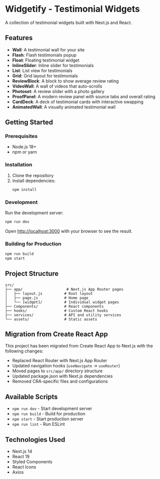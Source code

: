 # Widgetify - Testimonial Widgets

A collection of testimonial widgets built with Next.js and React.

## Features

- **Wall**: A testimonial wall for your site
- **Flash**: Flash testimonials popup
- **Float**: Floating testimonial widget
- **InlineSlider**: Inline slider for testimonials
- **List**: List view for testimonials
- **Grid**: Grid layout for testimonials
- **ReviewBlock**: A block to show average review rating
- **VideoWall**: A wall of videos that auto-scrolls
- **Photoset**: A review slider with a photo gallery
- **ProofPanel**: A modern review panel with source tabs and overall rating
- **CardDeck**: A deck of testimonial cards with interactive swapping
- **AnimatedWall**: A visually animated testimonial wall

## Getting Started

### Prerequisites

- Node.js 18+ 
- npm or yarn

### Installation

1. Clone the repository
2. Install dependencies:
   ```bash
   npm install
   ```

### Development

Run the development server:

```bash
npm run dev
```

Open [http://localhost:3000](http://localhost:3000) with your browser to see the result.

### Building for Production

```bash
npm run build
npm start
```

## Project Structure

```
src/
├── app/                    # Next.js App Router pages
│   ├── layout.js          # Root layout
│   ├── page.js            # Home page
│   └── [widget]/          # Individual widget pages
├── Components/            # React components
├── hooks/                 # Custom React hooks
├── services/              # API and utility services
└── assets/                # Static assets
```

## Migration from Create React App

This project has been migrated from Create React App to Next.js with the following changes:

- Replaced React Router with Next.js App Router
- Updated navigation hooks (`useNavigate` → `useRouter`)
- Moved pages to `src/app/` directory structure
- Updated package.json with Next.js dependencies
- Removed CRA-specific files and configurations

## Available Scripts

- `npm run dev` - Start development server
- `npm run build` - Build for production
- `npm start` - Start production server
- `npm run lint` - Run ESLint

## Technologies Used

- Next.js 14
- React 19
- Styled Components
- React Icons
- Axios
